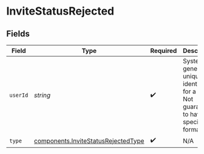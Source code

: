 # InviteStatusRejected


## Fields

| Field                                                                                      | Type                                                                                       | Required                                                                                   | Description                                                                                | Example                                                                                    |
| ------------------------------------------------------------------------------------------ | ------------------------------------------------------------------------------------------ | ------------------------------------------------------------------------------------------ | ------------------------------------------------------------------------------------------ | ------------------------------------------------------------------------------------------ |
| `userId`                                                                                   | *string*                                                                                   | :heavy_check_mark:                                                                         | System generated unique identifier for a user. Not guaranteed to have a specific format.   | auth0\|646bdf96f7fb73d04c8c84db                                                            |
| `type`                                                                                     | [components.InviteStatusRejectedType](../../models/components/invitestatusrejectedtype.md) | :heavy_check_mark:                                                                         | N/A                                                                                        |                                                                                            |